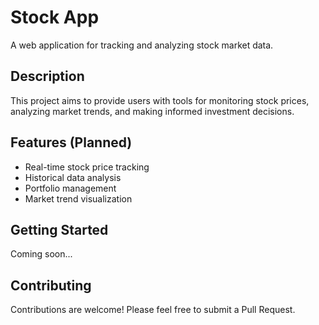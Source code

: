 # Stock App

A web application for tracking and analyzing stock market data.

## Description
This project aims to provide users with tools for monitoring stock prices, analyzing market trends, and making informed investment decisions.

## Features (Planned)
- Real-time stock price tracking
- Historical data analysis
- Portfolio management
- Market trend visualization

## Getting Started
Coming soon...

## Contributing
Contributions are welcome! Please feel free to submit a Pull Request.
